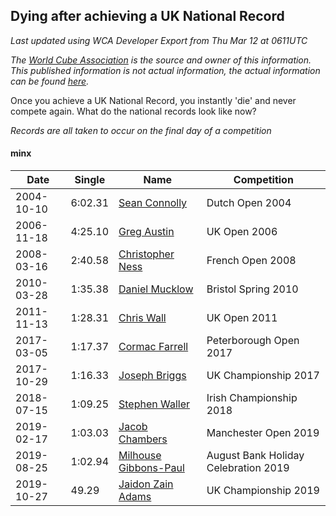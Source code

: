 ## Dying after achieving a UK National Record 

*Last updated using WCA Developer Export from Thu Mar 12 at 0611UTC*

*The [World Cube Association](https://www.worldcubeassociation.org) is the source and owner of this information. This published information is not actual information, the actual information can be found [here](https://www.worldcubeassociation.org/results).*

Once you achieve a UK National Record, you instantly 'die' and never compete again. What do the national records look like now?

*Records are all taken to occur on the final day of a competition*

#### minx

|Date|Single|Name|Competition|  
|--|--|--|--|  
|2004-10-10|6:02.31|[Sean Connolly](https://www.worldcubeassociation.org/persons/2004CONN01)|Dutch Open 2004|  
|2006-11-18|4:25.10|[Greg Austin](https://www.worldcubeassociation.org/persons/2006AUST01)|UK Open 2006|  
|2008-03-16|2:40.58|[Christopher Ness](https://www.worldcubeassociation.org/persons/2007NESS01)|French Open 2008|  
|2010-03-28|1:35.38|[Daniel Mucklow](https://www.worldcubeassociation.org/persons/2009MUCK01)|Bristol Spring 2010|  
|2011-11-13|1:28.31|[Chris Wall](https://www.worldcubeassociation.org/persons/2011WALL02)|UK Open 2011|  
|2017-03-05|1:17.37|[Cormac Farrell](https://www.worldcubeassociation.org/persons/2016FARR01)|Peterborough Open 2017|  
|2017-10-29|1:16.33|[Joseph Briggs](https://www.worldcubeassociation.org/persons/2017BRIG03)|UK Championship 2017|  
|2018-07-15|1:09.25|[Stephen Waller](https://www.worldcubeassociation.org/persons/2017WALL12)|Irish Championship 2018|  
|2019-02-17|1:03.03|[Jacob Chambers](https://www.worldcubeassociation.org/persons/2017CHAM09)|Manchester Open 2019|  
|2019-08-25|1:02.94|[Milhouse Gibbons-Paul](https://www.worldcubeassociation.org/persons/2017GIBB01)|August Bank Holiday Celebration 2019|  
|2019-10-27|49.29|[Jaidon Zain Adams](https://www.worldcubeassociation.org/persons/2018ADAM11)|UK Championship 2019|  
